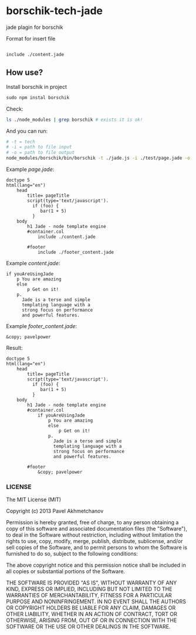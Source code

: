 borschik-tech-jade
==================

jade plagin for borschik

Format for insert file
```jade

include ./content.jade

```
## How use?

Install borschik in project
```javascript
sudo npm instal borschik
```

Check:
```bash
ls ./node_modules | grep borschik # exists it is ok!
```

And you can run:
```bash
# -t = tech
# -i = path to file input
# -o = path to file output
node_modules/borschik/bin/borschik -t ./jade.js -i ./test/page.jade -o ./test/index.jade
```

Example *page.jade*:
```jade
doctype 5
html(lang="en")
    head
        title= pageTitle
        script(type='text/javascript').
          if (foo) {
             bar(1 + 5)
          }
    body
        h1 Jade - node template engine
        #container.col
            include ./content.jade

        #footer
            include ./footer_content.jade
```


Example *content.jade*:
```jade
if youAreUsingJade
    p You are amazing
    else
        p Get on it!
    p.
      Jade is a terse and simple
      templating language with a
      strong focus on performance
      and powerful features.
```

Example *footer_content.jade*:
```jade
&copy; pavelpower
```

Result:
```jade
doctype 5
html(lang="en")
    head
        title= pageTitle
        script(type='text/javascript').
          if (foo) {
             bar(1 + 5)
          }
    body
        h1 Jade - node template engine
        #container.col
            if youAreUsingJade
                p You are amazing
                else
                    p Get on it!
                p.
                  Jade is a terse and simple
                  templating language with a
                  strong focus on performance
                  and powerful features.

        #footer
            &copy; pavelpower
```


### LICENSE

The MIT License (MIT)

Copyright (c) 2013 Pavel Akhmetchanov

Permission is hereby granted, free of charge, to any person obtaining a copy of
this software and associated documentation files (the "Software"), to deal in
the Software without restriction, including without limitation the rights to
use, copy, modify, merge, publish, distribute, sublicense, and/or sell copies of
the Software, and to permit persons to whom the Software is furnished to do so,
subject to the following conditions:

The above copyright notice and this permission notice shall be included in all
copies or substantial portions of the Software.

THE SOFTWARE IS PROVIDED "AS IS", WITHOUT WARRANTY OF ANY KIND, EXPRESS OR
IMPLIED, INCLUDING BUT NOT LIMITED TO THE WARRANTIES OF MERCHANTABILITY, FITNESS
FOR A PARTICULAR PURPOSE AND NONINFRINGEMENT. IN NO EVENT SHALL THE AUTHORS OR
COPYRIGHT HOLDERS BE LIABLE FOR ANY CLAIM, DAMAGES OR OTHER LIABILITY, WHETHER
IN AN ACTION OF CONTRACT, TORT OR OTHERWISE, ARISING FROM, OUT OF OR IN
CONNECTION WITH THE SOFTWARE OR THE USE OR OTHER DEALINGS IN THE SOFTWARE.
